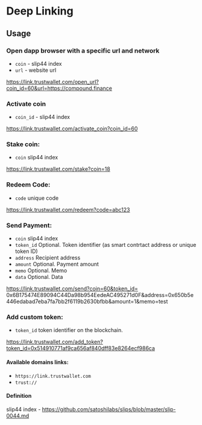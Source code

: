 # Deep Linking

## Usage 
### Open dapp browser with a specific url and network

- `coin` - slip44 index
- `url` - website url

https://link.trustwallet.com/open_url?coin_id=60&url=https://compound.finance

### Activate coin

- `coin_id` - slip44 index

https://link.trustwallet.com/activate_coin?coin_id=60

### Stake coin:

- `coin` slip44 index

https://link.trustwallet.com/stake?coin=18

### Redeem Code:

- `code` unique code

https://link.trustwallet.com/redeem?code=abc123

### Send Payment:

- `coin` slip44 index
- `token_id` Optional. Token identifier (as smart contrtact address or unique token ID)
- `address` Recipient address
- `amount` Optional. Payment amount
- `memo` Optional. Memo
- `data` Optional. Data

https://link.trustwallet.com/send?coin=60&token_id= 0x6B175474E89094C44Da98b954EedeAC495271d0F&address=0x650b5e446edabad7eba7fa7bb2f6119b2630bfbb&amount=1&memo=test

### Add custom token:

- `token_id` token identifier on the blockchain. 

https://link.trustwallet.com/add_token?token_id=0x514910771af9ca656af840dff83e8264ecf986ca

#### Available domains links:

- `https://link.trustwallet.com`
- `trust://`

#### Definition

slip44 index - https://github.com/satoshilabs/slips/blob/master/slip-0044.md


